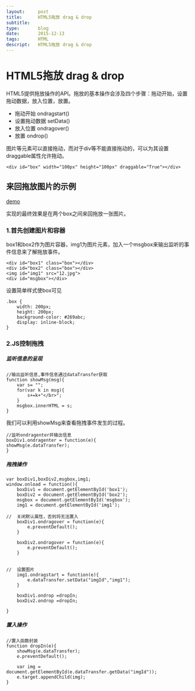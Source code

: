 ```yaml
---
layout:     post
title:      HTML5拖放 drag & drop
subtitle:   
type:       blog
date:       2015-12-13 
tags:       HTML
descript:   HTML5拖放 drag & drop
---
```


# HTML5拖放 drag & drop

HTML5提供拖放操作的API。拖放的基本操作会涉及四个步骤：拖动开始，设置拖动数据，放入位置，放置。

* 拖动开始  ondragstart()
* 设置拖动数据 setData()
* 放入位置 ondragover()
* 放置 ondrop()  

图片等元素可以直接拖动，而对于div等不能直接拖动的，可以为其设置draggable属性允许拖动。

	<div id="box" width="100px" height="100px" draggable="True"></div>

## 来回拖放图片的示例

[demo](http://mannyec.github.io/demo/dropAndDrag/)

实现的最终效果是在两个box之间来回拖放一张图片。

### 1.首先创建图片和容器

box1和box2作为图片容器，img1为图片元素，加入一个msgbox来输出监听的事件信息来了解拖放事件。

	<div id="box1" class="box"></div>
	<div id="box2" class="box"></div>
	<img id="img1" src="12.jpg">
	<div id="msgbox"></div>

设置简单样式使box可见

	.box {
		width: 200px;
		height: 200px;
		background-color: #269abc;
		display: inline-block;
	}

### 2.JS控制拖拽

##### 监听信息的呈现

	//输出监听信息,事件信息通过dataTransfer获取
	function showMsg(msg){
		var s= "";
		for(var k in msg){
			s+=k+"</br>";
		}
		msgbox.innerHTML = s;
	}

我们可以利用showMsg来查看拖拽事件发生的过程。

	//监听ondragenter并输出信息
	boxDiv1.ondragenter = function(e){
	showMsg(e.dataTransfer);
	}


##### 拖拽操作

	var boxDiv1,boxDiv2,msgbox,img1;
	window.onload = function(){
		boxDiv1 = document.getElementById('box1');
		boxDiv2 = document.getElementById('box2');
		msgbox = document.getElementById('msgbox');
		img1 = document.getElementById('img1');

	//  关闭默认属性，否则将无法置入
		boxDiv1.ondragover = function(e){
			e.preventDefault();
		}

		boxDiv2.ondragover = function(e){
			e.preventDefault();
		}


	//	设置图片
		img1.ondragstart = function(e){
			e.dataTransfer.setData("imgId","img1");
		}

		boxDiv1.ondrop =dropIn;
		boxDiv2.ondrop =dropIn;

	}

##### 置入操作

    //置入函数封装
	function dropIn(e){
		showMsg(e.dataTransfer);
		e.preventDefault();

		var img = document.getElementById(e.dataTransfer.getData("imgId"));
		e.target.appendChild(img);
	}




